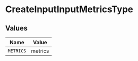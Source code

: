 # CreateInputInputMetricsType


## Values

| Name      | Value     |
| --------- | --------- |
| `METRICS` | metrics   |
